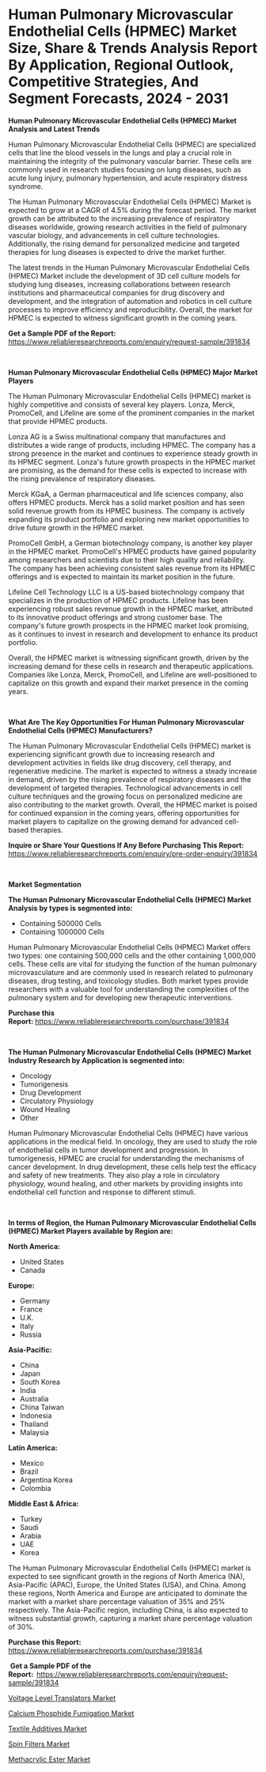 <p><h1>Human Pulmonary Microvascular Endothelial Cells (HPMEC) Market Size, Share & Trends Analysis Report By Application, Regional Outlook, Competitive Strategies, And Segment Forecasts, 2024 - 2031</h1></p><p><strong>Human Pulmonary Microvascular Endothelial Cells (HPMEC) Market Analysis and Latest Trends</strong></p>
<p><p>Human Pulmonary Microvascular Endothelial Cells (HPMEC) are specialized cells that line the blood vessels in the lungs and play a crucial role in maintaining the integrity of the pulmonary vascular barrier. These cells are commonly used in research studies focusing on lung diseases, such as acute lung injury, pulmonary hypertension, and acute respiratory distress syndrome.</p><p>The Human Pulmonary Microvascular Endothelial Cells (HPMEC) Market is expected to grow at a CAGR of 4.5% during the forecast period. The market growth can be attributed to the increasing prevalence of respiratory diseases worldwide, growing research activities in the field of pulmonary vascular biology, and advancements in cell culture technologies. Additionally, the rising demand for personalized medicine and targeted therapies for lung diseases is expected to drive the market further.</p><p>The latest trends in the Human Pulmonary Microvascular Endothelial Cells (HPMEC) Market include the development of 3D cell culture models for studying lung diseases, increasing collaborations between research institutions and pharmaceutical companies for drug discovery and development, and the integration of automation and robotics in cell culture processes to improve efficiency and reproducibility. Overall, the market for HPMEC is expected to witness significant growth in the coming years.</p></p>
<p><strong>Get a Sample PDF of the Report:&nbsp;</strong> <a href="https://www.reliableresearchreports.com/enquiry/request-sample/391834">https://www.reliableresearchreports.com/enquiry/request-sample/391834</a></p>
<p>&nbsp;</p>
<p><strong>Human Pulmonary Microvascular Endothelial Cells (HPMEC) Major Market Players</strong></p>
<p><p>The Human Pulmonary Microvascular Endothelial Cells (HPMEC) market is highly competitive and consists of several key players. Lonza, Merck, PromoCell, and Lifeline are some of the prominent companies in the market that provide HPMEC products.</p><p>Lonza AG is a Swiss multinational company that manufactures and distributes a wide range of products, including HPMEC. The company has a strong presence in the market and continues to experience steady growth in its HPMEC segment. Lonza's future growth prospects in the HPMEC market are promising, as the demand for these cells is expected to increase with the rising prevalence of respiratory diseases.</p><p>Merck KGaA, a German pharmaceutical and life sciences company, also offers HPMEC products. Merck has a solid market position and has seen solid revenue growth from its HPMEC business. The company is actively expanding its product portfolio and exploring new market opportunities to drive future growth in the HPMEC market.</p><p>PromoCell GmbH, a German biotechnology company, is another key player in the HPMEC market. PromoCell's HPMEC products have gained popularity among researchers and scientists due to their high quality and reliability. The company has been achieving consistent sales revenue from its HPMEC offerings and is expected to maintain its market position in the future.</p><p>Lifeline Cell Technology LLC is a US-based biotechnology company that specializes in the production of HPMEC products. Lifeline has been experiencing robust sales revenue growth in the HPMEC market, attributed to its innovative product offerings and strong customer base. The company's future growth prospects in the HPMEC market look promising, as it continues to invest in research and development to enhance its product portfolio.</p><p>Overall, the HPMEC market is witnessing significant growth, driven by the increasing demand for these cells in research and therapeutic applications. Companies like Lonza, Merck, PromoCell, and Lifeline are well-positioned to capitalize on this growth and expand their market presence in the coming years.</p></p>
<p>&nbsp;</p>
<p><strong>What Are The Key Opportunities For Human Pulmonary Microvascular Endothelial Cells (HPMEC) Manufacturers?</strong></p>
<p><p>The Human Pulmonary Microvascular Endothelial Cells (HPMEC) market is experiencing significant growth due to increasing research and development activities in fields like drug discovery, cell therapy, and regenerative medicine. The market is expected to witness a steady increase in demand, driven by the rising prevalence of respiratory diseases and the development of targeted therapies. Technological advancements in cell culture techniques and the growing focus on personalized medicine are also contributing to the market growth. Overall, the HPMEC market is poised for continued expansion in the coming years, offering opportunities for market players to capitalize on the growing demand for advanced cell-based therapies.</p></p>
<p><strong>Inquire or Share Your Questions If Any Before Purchasing This Report:</strong> <a href="https://www.reliableresearchreports.com/enquiry/pre-order-enquiry/391834">https://www.reliableresearchreports.com/enquiry/pre-order-enquiry/391834</a></p>
<p>&nbsp;</p>
<p><strong>Market Segmentation</strong></p>
<p><strong>The Human Pulmonary Microvascular Endothelial Cells (HPMEC) Market Analysis by types is segmented into:</strong></p>
<p><ul><li>Containing 500000 Cells</li><li>Containing 1000000 Cells</li></ul></p>
<p><p>Human Pulmonary Microvascular Endothelial Cells (HPMEC) Market offers two types: one containing 500,000 cells and the other containing 1,000,000 cells. These cells are vital for studying the function of the human pulmonary microvasculature and are commonly used in research related to pulmonary diseases, drug testing, and toxicology studies. Both market types provide researchers with a valuable tool for understanding the complexities of the pulmonary system and for developing new therapeutic interventions.</p></p>
<p><strong>Purchase this Report:&nbsp;</strong><a href="https://www.reliableresearchreports.com/purchase/391834">https://www.reliableresearchreports.com/purchase/391834</a></p>
<p>&nbsp;</p>
<p><strong>The Human Pulmonary Microvascular Endothelial Cells (HPMEC) Market Industry Research by Application is segmented into:</strong></p>
<p><ul><li>Oncology</li><li>Tumorigenesis</li><li>Drug Development</li><li>Circulatory Physiology</li><li>Wound Healing</li><li>Other</li></ul></p>
<p><p>Human Pulmonary Microvascular Endothelial Cells (HPMEC) have various applications in the medical field. In oncology, they are used to study the role of endothelial cells in tumor development and progression. In tumorigenesis, HPMEC are crucial for understanding the mechanisms of cancer development. In drug development, these cells help test the efficacy and safety of new treatments. They also play a role in circulatory physiology, wound healing, and other markets by providing insights into endothelial cell function and response to different stimuli.</p></p>
<p>&nbsp;</p>
<p><strong>In terms of Region, the Human Pulmonary Microvascular Endothelial Cells (HPMEC) Market Players available by Region are:</strong></p>
<p>
    <p> <strong> North America: </strong>
        <ul>
            <li>United States</li>
            <li>Canada</li>
        </ul>
        </p> 
    <p> <strong> Europe: </strong>
        <ul>
            <li>Germany</li>
            <li>France</li>
            <li>U.K.</li>
            <li>Italy</li>
            <li>Russia</li>
        </ul>
        </p> 
    <p> <strong> Asia-Pacific: </strong>
        <ul>
            <li>China</li>
            <li>Japan</li>
            <li>South Korea</li>
            <li>India</li>
            <li>Australia</li>
            <li>China Taiwan</li>
            <li>Indonesia</li>
            <li>Thailand</li>
            <li>Malaysia</li>
        </ul>
        </p> 
    <p> <strong> Latin America: </strong>
        <ul>
            <li>Mexico</li>
            <li>Brazil</li>
            <li>Argentina Korea</li>
            <li>Colombia</li>
        </ul>
        </p> 
    <p> <strong> Middle East & Africa: </strong>
        <ul>
            <li>Turkey</li>
            <li>Saudi</li>
            <li>Arabia</li>
            <li>UAE</li>
            <li>Korea</li>
        </ul>
    </p>
    </p>
<p><p>The Human Pulmonary Microvascular Endothelial Cells (HPMEC) market is expected to see significant growth in the regions of North America (NA), Asia-Pacific (APAC), Europe, the United States (USA), and China. Among these regions, North America and Europe are anticipated to dominate the market with a market share percentage valuation of 35% and 25% respectively. The Asia-Pacific region, including China, is also expected to witness substantial growth, capturing a market share percentage valuation of 30%.</p></p>
<p><strong>Purchase this Report: </strong><a href="https://www.reliableresearchreports.com/purchase/391834">https://www.reliableresearchreports.com/purchase/391834</a></p>
<p>&nbsp;<strong>Get a Sample PDF of the Report:&nbsp;&nbsp;</strong><a href="https://www.reliableresearchreports.com/enquiry/request-sample/391834">https://www.reliableresearchreports.com/enquiry/request-sample/391834</a></p>
<p><strong></strong></p>
<p><p><a href="https://view.publitas.com/reportprime-1/voltage-level-translators-market-research-report-reveals-the-latest-trends-and-opportunities-of-this-market-for-period-from-2024-2031/">Voltage Level Translators Market</a></p><p><a href="https://noble-drawer-34c.notion.site/Calcium-Phosphide-Fumigation-Market-Offers-Provide-Insightful-Data-for-the-Time-Period-from-2024-to--efe5c41d96e744e99c2df221d50f9c1f">Calcium Phosphide Fumigation Market</a></p><p><a href="https://iodized-pantydraco-05c.notion.site/Textile-Additives-Market-Research-Report-Provides-Critical-Insights-that-can-help-Shape-Business-Dev-e683d3692ccb4cf8b199b3357eca8eef">Textile Additives Market</a></p><p><a href="https://view.publitas.com/reportprime-1/spin-filters-market-size-reflecting-a-forecast-till-2031-market-by-type-by-application-and-by-geography/">Spin Filters Market</a></p><p><a href="https://three-jumbo-f6d.notion.site/Insights-into-Methacrylic-Ester-Market-Size-Analysing-Market-Share-Trends-and-Growth-from-2024-to-3c0b4174b48a4266bb31361134f3fb56">Methacrylic Ester Market</a></p></p>